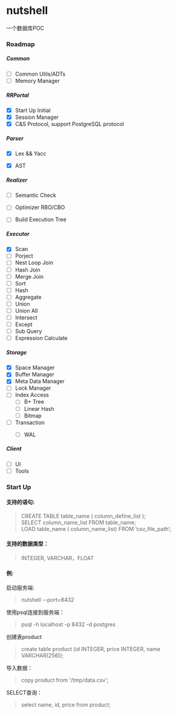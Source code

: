 # __nutshell__

一个数据库POC
 
### __Roadmap__
##### __Common__  
- [ ] Common Utils/ADTs
- [ ] Memory Manager

##### __RRPortal__  
- [x] Start Up Initial
- [x] Session Manager
- [x] C&S Protocol, support PostgreSQL protocol

##### __Parser__  
- [x] Lex && Yacc
- [x] AST


##### __Realizer__  
- [ ] Semantic Check
- [ ] Optimizer RBO/CBO
- [ ] Build Execution Tree


##### __Executor__  
- [x] Scan
- [ ] Porject
- [ ] Nest Loop Join
- [ ] Hash Join
- [ ] Merge Join
- [ ] Sort
- [ ] Hash
- [ ] Aggregate
- [ ] Union
- [ ] Union All
- [ ] Intersect
- [ ] Except
- [ ] Sub Query 
- [ ] Expression Calculate

##### __Storage__  
- [x] Space Manager
- [x] Buffer Manager
- [x] Meta Data Manager
- [ ] Lock Manager
- [ ] Index Access
    - [ ] B+ Tree
    - [ ] Linear Hash
    - [ ] Bitmap
- [ ] Transaction
	- [ ] WAL


##### __Client__  
- [ ] UI
- [ ] Tools

### Start Up  
#### 支持的语句:
> CREATE TABLE table_name ( column_define_list );  
> SELECT column_name_list FROM table_name;  
> LOAD table_name ( column_name_list) FROM ‘csv_file_path’;  

#### 支持的数据类型：
> INTEGER, VARCHAR，FLOAT

#### 例:
启动服务端:
> nutshell --port=8432

使用psql连接到服务端：
> psql -h localhost -p 8432 -d postgres

创建表product
> create table product (id INTEGER, price INTEGER, name VARCHAR(256));

导入数据：
> copy product from '/tmp/data.csv';

SELECT查询：
> select name, id, price from product;

